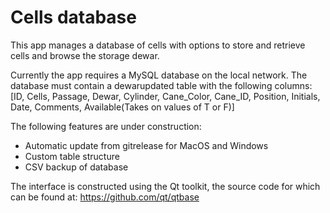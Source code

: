 # Cells database

This app manages a database of cells with options to store and retrieve cells and browse the storage dewar.

Currently the app requires a MySQL database on the local network. The database must contain a dewarupdated table with the following columns:
[ID, Cells, Passage, Dewar, Cylinder, Cane_Color, Cane_ID, Position, Initials, Date, Comments, Available(Takes on values of T or F)]

The following features are under construction:
- Automatic update from gitrelease for MacOS and Windows
- Custom table structure
- CSV backup of database

The interface is constructed using the Qt toolkit, the source code for which can be found at: https://github.com/qt/qtbase
